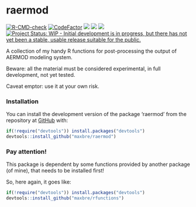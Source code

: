 
<!-- README.md is generated from README.Rmd. Please edit that file -->

# raermod

<!-- badges: start -->

[![R-CMD-check](https://github.com/maxbre/raermod/actions/workflows/R-CMD-check.yaml/badge.svg)](https://github.com/maxbre/raermod/actions/workflows/R-CMD-check.yaml)
[![CodeFactor](https://www.codefactor.io/repository/github/maxbre/raermod/badge)](https://www.codefactor.io/repository/github/maxbre/raermod)
[![](https://img.shields.io/badge/devel%20version-0.0.1-blue.svg)](https://github.com/maxbre/raermod)
[![](https://img.shields.io/badge/lifecycle-experimental-orange.svg)](https://lifecycle.r-lib.org/articles/stages.html#experimental)
[![](https://img.shields.io/github/languages/code-size/maxbre/raermod.svg)](https://github.com/maxbre/raermod)
[![Project Status: WIP - Initial development is in progress, but there
has not yet been a stable, usable release suitable for the
public.](https://www.repostatus.org/badges/latest/wip.svg)](https://www.repostatus.org/#wip)
<!-- badges: end -->

A collection of my handy R functions for post-processing the output of
AERMOD modeling system.

Beware: all the material must be considered experimental, in full
development, not yet tested.

Caveat emptor: use it at your own risk.

### Installation

You can install the development version of the package ‘raermod’ from
the repository at [GitHub](https://github.com/maxbre/raermod/) with:

``` r
if(!require("devtools")) install.packages("devtools")
devtools::install_github("maxbre/raermod")
```

### Pay attention!

This package is dependent by some functions provided by another package
(of mine), that needs to be installed first!

So, here again, it goes like:

``` r
if(!require("devtools")) install.packages("devtools")
devtools::install_github("maxbre/rfunctions")
```
